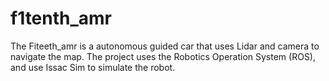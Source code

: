 # f1tenth_amr
The Fiteeth_amr is a autonomous guided car that uses Lidar and camera to navigate the map. The project uses the Robotics Operation System (ROS), and use Issac Sim to simulate the robot. 
